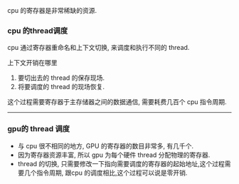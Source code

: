cpu 的寄存器是非常稀缺的资源.


### cpu 的thread调度

cpu 通过寄存器重命名和上下文切换, 来调度和执行不同的 thread. 

上下文开销在哪里
1. 要切出去的 thread 的保存现场.
2. 将要调度的 thread 的现场恢复.

这个过程需要寄存器于主存储器之间的数据通信, 需要耗费几百个 cpu 指令周期.

----

### gpu的 thread 调度

- 与 cpu 很不相同的地方, GPU 的寄存器的数目非常多, 有几千个. 
- 因为寄存器资源丰富, 所以 gpu 为每个硬件 thread 分配物理的寄存器.
- thread 的切换, 只需要修改一下指向需要调度的寄存器的起始地址,这个过程需要几个指令周期, 跟cpu 的调度相比,这个过程可以说是零开销.
